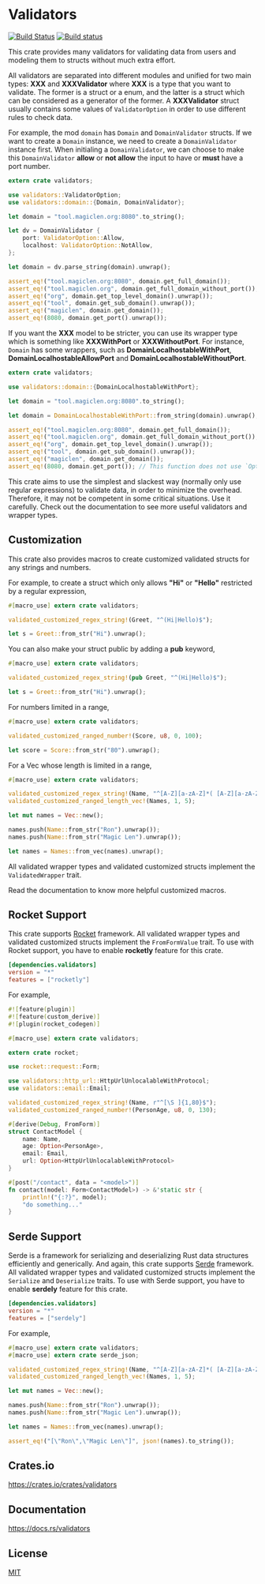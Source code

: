 Validators
====================

[![Build Status](https://travis-ci.org/magiclen/validators.svg?branch=master)](https://travis-ci.org/magiclen/validators)
[![Build status](https://ci.appveyor.com/api/projects/status/ex5r8e8befa9oph7/branch/master?svg=true)](https://ci.appveyor.com/project/magiclen/validators/branch/master)

This crate provides many validators for validating data from users and modeling them to structs without much extra effort.

All validators are separated into different modules and unified for two main types: **XXX** and **XXXValidator** where **XXX** is a type that you want to validate.
The former is a struct or a enum, and the latter is a struct which can be considered as a generator of the former.
A **XXXValidator** struct usually contains some values of `ValidatorOption` in order to use different rules to check data.

For example, the mod `domain` has `Domain` and `DomainValidator` structs. If we want to create a `Domain` instance, we need to create a `DomainValidator` instance first.
When initialing a `DomainValidator`, we can choose to make this `DomainValidator` **allow** or **not allow** the input to have or **must** have a port number.

```rust
extern crate validators;

use validators::ValidatorOption;
use validators::domain::{Domain, DomainValidator};

let domain = "tool.magiclen.org:8080".to_string();

let dv = DomainValidator {
    port: ValidatorOption::Allow,
    localhost: ValidatorOption::NotAllow,
};

let domain = dv.parse_string(domain).unwrap();

assert_eq!("tool.magiclen.org:8080", domain.get_full_domain());
assert_eq!("tool.magiclen.org", domain.get_full_domain_without_port());
assert_eq!("org", domain.get_top_level_domain().unwrap());
assert_eq!("tool", domain.get_sub_domain().unwrap());
assert_eq!("magiclen", domain.get_domain());
assert_eq!(8080, domain.get_port().unwrap());
```

If you want the **XXX** model to be stricter, you can use its wrapper type which is something like **XXXWithPort** or **XXXWithoutPort**.
For instance, `Domain` has some wrappers, such as **DomainLocalhostableWithPort**, **DomainLocalhostableAllowPort** and **DomainLocalhostableWithoutPort**.

```rust
extern crate validators;

use validators::domain::{DomainLocalhostableWithPort};

let domain = "tool.magiclen.org:8080".to_string();

let domain = DomainLocalhostableWithPort::from_string(domain).unwrap();

assert_eq!("tool.magiclen.org:8080", domain.get_full_domain());
assert_eq!("tool.magiclen.org", domain.get_full_domain_without_port());
assert_eq!("org", domain.get_top_level_domain().unwrap());
assert_eq!("tool", domain.get_sub_domain().unwrap());
assert_eq!("magiclen", domain.get_domain());
assert_eq!(8080, domain.get_port()); // This function does not use `Option` as its return value, because the struct `DomainLocalhostableWithPort` has already made sure the input must have a port number!
```

This crate aims to use the simplest and slackest way (normally only use regular expressions) to validate data, in order to minimize the overhead.
Therefore, it may not be competent in some critical situations. Use it carefully. Check out the documentation to see more useful validators and wrapper types.

## Customization

This crate also provides macros to create customized validated structs for any strings and numbers.

For example, to create a struct which only allows **"Hi"** or **"Hello"** restricted by a regular expression,

```rust
#[macro_use] extern crate validators;

validated_customized_regex_string!(Greet, "^(Hi|Hello)$");

let s = Greet::from_str("Hi").unwrap();
```

You can also make your struct public by adding a **pub** keyword,

```rust
#[macro_use] extern crate validators;

validated_customized_regex_string!(pub Greet, "^(Hi|Hello)$");

let s = Greet::from_str("Hi").unwrap();
```

For numbers limited in a range,

```rust
#[macro_use] extern crate validators;

validated_customized_ranged_number!(Score, u8, 0, 100);

let score = Score::from_str("80").unwrap();
```

For a Vec whose length is limited in a range,

```rust
#[macro_use] extern crate validators;

validated_customized_regex_string!(Name, "^[A-Z][a-zA-Z]*( [A-Z][a-zA-Z]*)*$");
validated_customized_ranged_length_vec!(Names, 1, 5);

let mut names = Vec::new();

names.push(Name::from_str("Ron").unwrap());
names.push(Name::from_str("Magic Len").unwrap());

let names = Names::from_vec(names).unwrap();
```

All validated wrapper types and validated customized structs implement the `ValidatedWrapper` trait.

Read the documentation to know more helpful customized macros.

## Rocket Support

This crate supports [Rocket](https://rocket.rs/) framework. All validated wrapper types and validated customized structs implement the `FromFormValue` trait.
To use with Rocket support, you have to enable **rocketly** feature for this crate.

```toml
[dependencies.validators]
version = "*"
features = ["rocketly"]
```

For example,

```rust
#![feature(plugin)]
#![feature(custom_derive)]
#![plugin(rocket_codegen)]

#[macro_use] extern crate validators;

extern crate rocket;

use rocket::request::Form;

use validators::http_url::HttpUrlUnlocalableWithProtocol;
use validators::email::Email;

validated_customized_regex_string!(Name, r"^[\S ]{1,80}$");
validated_customized_ranged_number!(PersonAge, u8, 0, 130);

#[derive(Debug, FromForm)]
struct ContactModel {
    name: Name,
    age: Option<PersonAge>,
    email: Email,
    url: Option<HttpUrlUnlocalableWithProtocol>
}

#[post("/contact", data = "<model>")]
fn contact(model: Form<ContactModel>) -> &'static str {
    println!("{:?}", model);
    "do something..."
}
```

## Serde Support

Serde is a framework for serializing and deserializing Rust data structures efficiently and generically. And again, this crate supports [Serde](https://crates.io/crates/serde) framework.
All validated wrapper types and validated customized structs implement the `Serialize` and `Deserialize` traits.
To use with Serde support, you have to enable **serdely** feature for this crate.

```toml
[dependencies.validators]
version = "*"
features = ["serdely"]
```

For example,

```rust
#[macro_use] extern crate validators;
#[macro_use] extern crate serde_json;

validated_customized_regex_string!(Name, "^[A-Z][a-zA-Z]*( [A-Z][a-zA-Z]*)*$");
validated_customized_ranged_length_vec!(Names, 1, 5);

let mut names = Vec::new();

names.push(Name::from_str("Ron").unwrap());
names.push(Name::from_str("Magic Len").unwrap());

let names = Names::from_vec(names).unwrap();

assert_eq!("[\"Ron\",\"Magic Len\"]", json!(names).to_string());
```

## Crates.io

https://crates.io/crates/validators

## Documentation

https://docs.rs/validators

## License

[MIT](LICENSE)